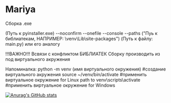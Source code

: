 # Mariya


Сборка .exe

(Путь к pyinstaller.exe) --noconfirm --onefile --console --paths ("Пуь к библиатекам, НАПРИМЕР: \venv\Lib\site-packages") (Путь к файлу: main.py) или его аналогу


!!!ВАЖНО!!!
Всвязи с конфликтом БИБЛИАТЕК 
Сборку производить из под виртуального акружения

Напоминалка: 
python -m venv (имя виртуального окружения)   #создание виртуального акружения
source ~/venv/bin/activate                    #применить виртуальное окружение for Linux
path to venv\scripts\activate                 #применить виртуальное окружение for Windows

[![Anurag's GitHub stats](https://github-readme-stats.vercel.app/api?username=DELAGREEN&show_icons=true&theme=dark)](https://github.com/anuraghazra/github-readme-stats)
